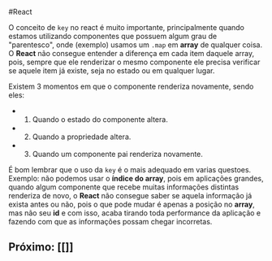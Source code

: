 #React 

O conceito de ``key``  no react é muito importante, principalmente quando estamos utilizando componentes que possuem algum grau de "parentesco", onde (exemplo) usamos um ``.map`` em **array** de qualquer coisa. O **React** não consegue entender a diferença em cada item daquele array, pois, sempre que ele renderizar o mesmo componente ele precisa verificar se aquele item já existe, seja no estado ou em qualquer lugar. 

Existem 3 momentos em que o componente renderiza novamente, sendo eles:

- 1. Quando o estado do componente altera.
- 2. Quando a propriedade altera.
- 3. Quando um componente pai renderiza novamente.

É bom lembrar que o uso da ``key`` é o mais adequado em varias questoes. Exemplo: não podemos usar o **índice do array**, pois em aplicações grandes, quando algum componente que recebe muitas informações distintas renderiza de novo, o **React** não consegue saber se aquela informação já exista antes ou não, pois o que pode mudar é apenas a posição no **array**, mas não seu **id** e com isso, acaba tirando toda performance da aplicação e fazendo com que as informações possam chegar incorretas.
## Próximo: [[]]